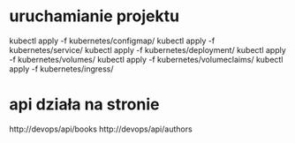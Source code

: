# uruchamianie projektu

kubectl apply -f kubernetes/configmap/
kubectl apply -f kubernetes/service/
kubectl apply -f kubernetes/deployment/
kubectl apply -f kubernetes/volumes/
kubectl apply -f kubernetes/volumeclaims/
kubectl apply -f kubernetes/ingress/

# api działa na stronie

http://devops/api/books
http://devops/api/authors
